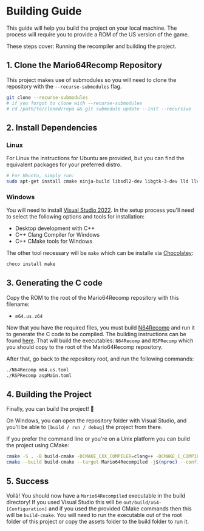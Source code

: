 # Building Guide

This guide will help you build the project on your local machine. The process will require you to provide a ROM of the US version of the game.

These steps cover: Running the recompiler and building the project.

## 1. Clone the Mario64Recomp Repository
This project makes use of submodules so you will need to clone the repository with the `--recurse-submodules` flag.

```bash
git clone --recurse-submodules
# if you forgot to clone with --recurse-submodules
# cd /path/to/cloned/repo && git submodule update --init --recursive
```

## 2. Install Dependencies

### Linux
For Linux the instructions for Ubuntu are provided, but you can find the equivalent packages for your preferred distro.

```bash
# For Ubuntu, simply run:
sudo apt-get install cmake ninja-build libsdl2-dev libgtk-3-dev lld llvm clang
```

### Windows
You will need to install [Visual Studio 2022](https://visualstudio.microsoft.com/downloads/).
In the setup process you'll need to select the following options and tools for installation:
- Desktop development with C++
- C++ Clang Compiler for Windows
- C++ CMake tools for Windows

The other tool necessary will be `make` which can be installe via [Chocolatey](https://chocolatey.org/):
```bash
choco install make
```

## 3. Generating the C code
Copy the ROM to the root of the Mario64Recomp repository with this filename:

- `m64.us.z64`

Now that you have the required files, you must build [N64Recomp](https://github.com/Mr-Wiseguy/N64Recomp) and run it to generate the C code to be compiled. The building instructions can be found [here](https://github.com/Mr-Wiseguy/N64Recomp?tab=readme-ov-file#building). That will build the executables: `N64Recomp` and `RSPRecomp` which you should copy to the root of the Mario64Recomp repository.

After that, go back to the repository root, and run the following commands:
```bash
./N64Recomp m64.us.toml
./RSPRecomp aspMain.toml
```

## 4. Building the Project

Finally, you can build the project! :rocket:

On Windows, you can open the repository folder with Visual Studio, and you'll be able to `[build / run / debug]` the project from there.

If you prefer the command line or you're on a Unix platform you can build the project using CMake:

```bash
cmake -S . -B build-cmake -DCMAKE_CXX_COMPILER=clang++ -DCMAKE_C_COMPILER=clang -G Ninja -DCMAKE_BUILD_TYPE=Release # or Debug if you want to debug
cmake --build build-cmake --target Mario64Recompiled -j$(nproc) --config Release # or Debug
```

## 5. Success

Voilà! You should now have a `Mario64Recompiled` executable in the build directory! If you used Visual Studio this will be `out/build/x64-[Configuration]` and if you used the provided CMake commands then this will be `build-cmake`. You will need to run the executable out of the root folder of this project or copy the assets folder to the build folder to run it.
